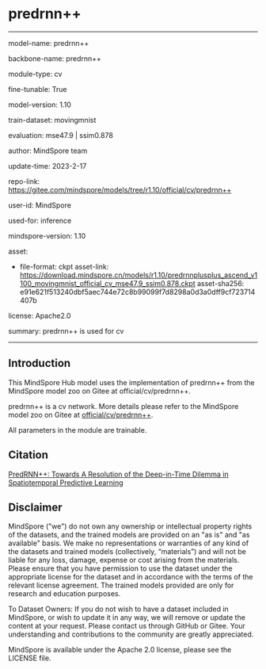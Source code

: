 # predrnn++

---

model-name: predrnn++

backbone-name: predrnn++

module-type: cv

fine-tunable: True

model-version: 1.10

train-dataset: movingmnist

evaluation: mse47.9 | ssim0.878

author: MindSpore team

update-time: 2023-2-17

repo-link: <https://gitee.com/mindspore/models/tree/r1.10/official/cv/predrnn++>

user-id: MindSpore

used-for: inference

mindspore-version: 1.10

asset:

-
    file-format: ckpt
    asset-link: <https://download.mindspore.cn/models/r1.10/predrnnplusplus_ascend_v1100_movingmnist_official_cv_mse47.9_ssim0.878.ckpt>
    asset-sha256: e91e621f513240dbf5aec744e72c8b99099f7d8298a0d3a0dff9cf723714407b

license: Apache2.0

summary: predrnn++ is used for cv

---

## Introduction

This MindSpore Hub model uses the implementation of predrnn++ from the MindSpore model zoo on Gitee at official/cv/predrnn++.

predrnn++ is a cv network. More details please refer to the MindSpore model zoo on Gitee at [official/cv/predrnn++](https://gitee.com/mindspore/models/blob/r1.10/official/cv/predrnn++/README.md).

All parameters in the module are trainable.

## Citation

[PredRNN++: Towards A Resolution of the Deep-in-Time Dilemma in Spatiotemporal Predictive Learning](https://arxiv.org/pdf/1804.06300v2.pdf)

## Disclaimer

MindSpore ("we") do not own any ownership or intellectual property rights of the datasets, and the trained models are provided on an "as is" and "as available" basis. We make no representations or warranties of any kind of the datasets and trained models (collectively, “materials”) and will not be liable for any loss, damage, expense or cost arising from the materials. Please ensure that you have permission to use the dataset under the appropriate license for the dataset and in accordance with the terms of the relevant license agreement. The trained models provided are only for research and education purposes.

To Dataset Owners: If you do not wish to have a dataset included in MindSpore, or wish to update it in any way, we will remove or update the content at your request. Please contact us through GitHub or Gitee. Your understanding and contributions to the community are greatly appreciated.

MindSpore is available under the Apache 2.0 license, please see the LICENSE file.
